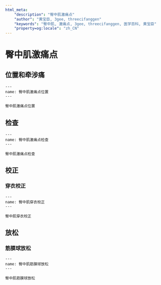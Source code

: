 ```yaml
---
html_meta:
    "description": "臀中肌激痛点"
    "author": "黄宝臣, 3gee, threecifanggen"
    "keywords": "臀中肌, 激痛点, 3gee, threecifanggen, 医学百科, 黄宝臣"
    "property=og:locale": "zh_CN"
---
```

# 臀中肌激痛点

## 位置和牵涉痛

```{figure} assets/img/2022-01-24-16-23-46.png
---
name: 臀中肌激痛点位置
---

臀中肌激痛点位置
```

## 检查

```{figure} assets/img/2022-01-24-16-24-29.png
---
name: 臀中肌激痛点检查
---

臀中肌激痛点检查
```

## 校正

### 穿衣校正

```{figure} assets/img/2022-01-24-16-25-27.png
---
name: 臀中肌穿衣校正
---

臀中肌穿衣校正
```

## 放松

### 筋膜球放松

```{figure} assets/img/2022-01-24-16-26-16.png
---
name: 臀中肌筋膜球放松
---

臀中肌筋膜球放松
```